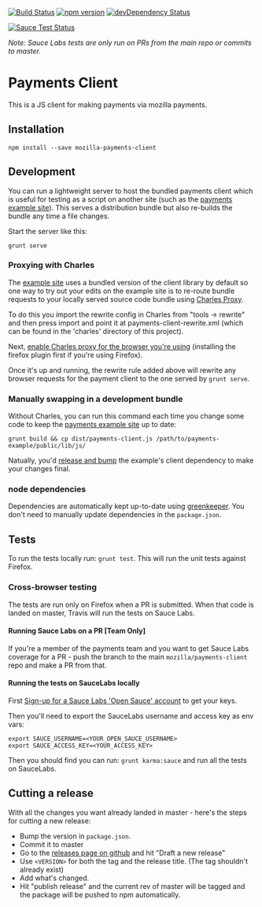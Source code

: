 [![Build Status](https://travis-ci.org/mozilla/payments-client.svg)](https://travis-ci.org/mozilla/payments-client)
[![npm version](https://badge.fury.io/js/mozilla-payments-client.svg)](http://badge.fury.io/js/mozilla-payments-client)
[![devDependency Status](https://david-dm.org/mozilla/payments-client/dev-status.svg)](https://david-dm.org/mozilla/payments-client#info=devDependencies)

[![Sauce Test Status](https://saucelabs.com/browser-matrix/moz-payments-client.svg)](https://saucelabs.com/u/moz-payments-client)

*Note: Sauce Labs tests are only run on PRs from the main repo or commits to master.*


# Payments Client

This is a JS client for making payments via mozilla payments.

## Installation

```shell
npm install --save mozilla-payments-client
```

## Development

You can run a lightweight server to host the bundled payments client which is
useful for testing as a script on another site
(such as the [payments example site][example-site]).
This serves a distribution bundle but also re-builds the bundle any time
a file changes.

Start the server like this:

```
grunt serve
```

### Proxying with Charles

The [example site][example-site] uses a bundled version of the client library by
default so one way to try out your edits on the example site is to re-route bundle
requests to your locally served source code bundle using
[Charles Proxy](http://www.charlesproxy.com/).

To do this you import the rewrite config in Charles from "tools -> rewrite"
and then press import and point it at payments-client-rewrite.xml (which can be found
in the 'charles' directory of this project).

Next, [enable Charles proxy for the browser you're using](http://www.charlesproxy.com/documentation/getting-started/)
(installing the firefox plugin first if you're using Firefox).

Once it's up and running, the rewrite rule added above will rewrite any browser
requests for the payment client to the one served by `grunt serve`.

### Manually swapping in a development bundle

Without Charles, you can run this command each time you change some code to keep
the [payments example site][example-site] up to date:

````
grunt build && cp dist/payments-client.js /path/to/payments-example/public/lib/js/
````

Natually, you'd
[release and bump](https://github.com/mozilla/payments-example/#adding-deps)
the example's client dependency to make your changes final.

### node dependencies

Dependencies are automatically kept up-to-date using [greenkeeper](http://greenkeeper.io/). You don't need to manually update dependencies in the `package.json`.

## Tests

To run the tests locally run: `grunt test`. This will run the unit tests
against Firefox.

### Cross-browser testing

The tests are run only on Firefox when a PR is submitted. When that code is landed
on master, Travis will run the tests on Sauce Labs.

#### Running Sauce Labs on a PR [Team Only]

If you're a member of the payments team and you want to get Sauce Labs coverage
for a PR - push the branch to the main `mozilla/payments-client` repo and make a PR
from that.

#### Running the tests on SauceLabs locally

First [Sign-up for a Sauce Labs 'Open Sauce' account](https://saucelabs.com/opensauce/)
to get your keys.

Then you'll need to export the SauceLabs username and access key as env vars:

```shell
export SAUCE_USERNAME=<YOUR_OPEN_SAUCE_USERNAME>
export SAUCE_ACCESS_KEY=<YOUR_ACCESS_KEY>
```

Then you should find you can run: `grunt karma:sauce` and run all the tests on SauceLabs.

## Cutting a release

With all the changes you want already landed in master - here's the steps for cutting a new release:

* Bump the version in `package.json`.
* Commit it to master
* Go to the [releases page on github](https://github.com/mozilla/payments-client/releases) and hit "Draft a new release"
* Use `<VERSION>` for both the tag and the release title. (The tag shouldn't already exist)
* Add what's changed.
* Hit "publish release" and the current rev of master will be tagged and the package will be pushed to npm automatically.

[example-site]: https://github.com/mozilla/payments-example/
